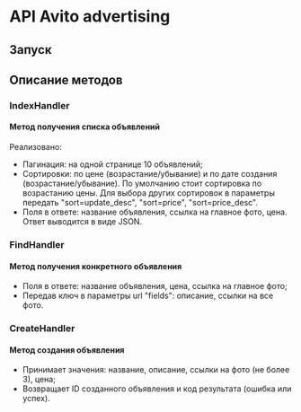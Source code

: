 # API Avito advertising

## Запуск

## Описание методов

### IndexHandler

#### Метод получения списка объявлений
Реализовано:
+ Пагинация: на одной странице 10 объявлений;
+ Cортировки: по цене (возрастание/убывание) и по дате создания (возрастание/убывание). По умолчанию стоит
  сортировка по возрастанию цены. Для выбора других сортировок в параметры передать "sort=update_desc",
  "sort=price", "sort=price_desc".
+ Поля в ответе: название объявления, ссылка на главное фото, цена.
  Ответ выводится в виде JSON.
### FindHandler

#### Метод получения конкретного объявления

+ Поля в ответе: название объявления, цена, ссылка на главное фото;
+ Передав ключ в параметры url "fields": описание, ссылки на все фото.
### CreateHandler
#### Метод создания объявления
+ Принимает значения: название, описание, ссылки на фото (не более 3), цена;
+ Возвращает ID созданного объявления и код результата (ошибка или успех).